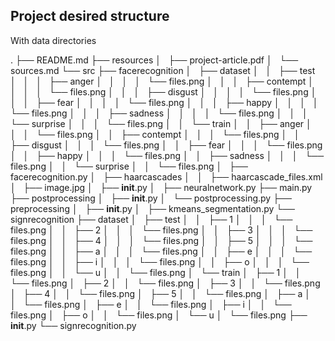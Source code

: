 ## Project desired structure

With data directories

.
├── README.md
├── resources
│   ├── project-article.pdf
│   └── sources.md
└── src
    ├── facerecognition
    │   ├── dataset
    │   │   ├── test
    │   │   │   ├── anger
    │   │   │   │   └── files.png
    │   │   │   ├── contempt
    │   │   │   │   └── files.png
    │   │   │   ├── disgust
    │   │   │   │   └── files.png
    │   │   │   ├── fear
    │   │   │   │   └── files.png
    │   │   │   ├── happy
    │   │   │   │   └── files.png
    │   │   │   ├── sadness
    │   │   │   │   └── files.png
    │   │   │   └── surprise
    │   │   │       └── files.png
    │   │   └── train
    │   │       ├── anger
    │   │       │   └── files.png
    │   │       ├── contempt
    │   │       │   └── files.png
    │   │       ├── disgust
    │   │       │   └── files.png
    │   │       ├── fear
    │   │       │   └── files.png
    │   │       ├── happy
    │   │       │   └── files.png
    │   │       ├── sadness
    │   │       │   └── files.png
    │   │       └── surprise
    │   │           └── files.png
    │   ├── facerecognition.py
    │   ├── haarcascades
    │   │   ├── haarcascade_files.xml
    │   ├── image.jpg
    │   ├── __init__.py
    │   ├── neuralnetwork.py
    ├── main.py
    ├── postprocessing
    │   ├── __init__.py
    │   └── postprocessing.py
    ├── preprocessing
    │   ├── __init__.py
    │   ├── kmeans_segmentation.py
    └── signrecognition
        ├── dataset
        │   ├── test
        │   │   ├── 1
        │   │   │   └── files.png
        │   │   ├── 2
        │   │   │   └── files.png
        │   │   ├── 3
        │   │   │   └── files.png
        │   │   ├── 4
        │   │   │   └── files.png
        │   │   ├── 5
        │   │   │   └── files.png
        │   │   ├── a
        │   │   │   └── files.png
        │   │   ├── e
        │   │   │   └── files.png
        │   │   ├── i
        │   │   │   └── files.png
        │   │   ├── o
        │   │   │   └── files.png
        │   │   └── u
        │   │       └── files.png
        │   └── train
        │       ├── 1
        │       │   └── files.png
        │       ├── 2
        │       │   └── files.png
        │       ├── 3
        │       │   └── files.png
        │       ├── 4
        │       │   └── files.png
        │       ├── 5
        │       │   └── files.png
        │       ├── a
        │       │   └── files.png
        │       ├── e
        │       │   └── files.png
        │       ├── i
        │       │   └── files.png
        │       ├── o
        │       │   └── files.png
        │       └── u
        │           └── files.png
        ├── __init__.py
        └── signrecognition.py
